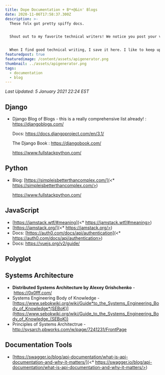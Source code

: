 ```yaml
---
title: Dope Documentation + B*+@&in' Blogs
date: 2020-11-06T17:58:37.300Z
description: >-
  These folx got pretty spiffy docs. 


  Shout out to my favorite technical writers! We notice you post your versions at the top of the tutorial, we love your accessible and simple color scheme, thank you for having the right code / content combo. We salute you.


  When I find good technical writing, I save it here. I like to keep up with best practices. More to come...
featuredpost: true
featuredimage: /content/assets/apigenerator.png
thumbnail: ../assets/apigenerator.png
tags:
  - documentation
  - blog
---
```

*Last Updated: 5 January 2021 22:24 EST*

## Django

* Django Blog of Blogs - this is a really comprehensive list already! : <https://djangoblogs.com/>

  Docs: <https://docs.djangoproject.com/en/3.1/>

  The Django Book : <https://djangobook.com/>

  <https://www.fullstackpython.com/>

## Python

* Blog: [https://simpleisbetterthancomplex.com/](<* https://simpleisbetterthancomplex.com/>)

  <https://www.fullstackpython.com/>

## JavaScript

* [https://jamstack.wtf/#meaning](<* https://jamstack.wtf/#meaning>)
* [https://jamstack.org/](<* https://jamstack.org/>)
* Docs: [https://auth0.com/docs/api/authentication](<* https://auth0.com/docs/api/authentication>)
* Docs: <https://vuejs.org/v2/guide/>

## Polyglot

## Systems Architecture

* **Distributed Systems Architecture by Alexey Grishchenko** - <https://0x0fff.com/>
* Systems Engineering Body of Knowledge - [https://www.sebokwiki.org/wiki/Guide*to_the_Systems_Engineering_Body_of_Knowledge*(SEBoK)](https://www.sebokwiki.org/wiki/Guide_to_the_Systems_Engineering_Body_of_Knowledge_(SEBoK))
* Principles of Systems Architectrue - <http://sysarch.pbworks.com/w/page/7241231/FrontPage>

## Documentation Tools

* [https://swagger.io/blog/api-documentation/what-is-api-documentation-and-why-it-matters/](<* https://swagger.io/blog/api-documentation/what-is-api-documentation-and-why-it-matters/>)